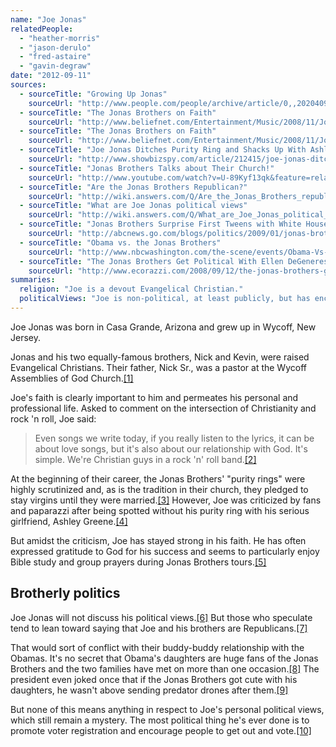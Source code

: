 ```yaml
---
name: "Joe Jonas"
relatedPeople:
  - "heather-morris"
  - "jason-derulo"
  - "fred-astaire"
  - "gavin-degraw"
date: "2012-09-11"
sources:
  - sourceTitle: "Growing Up Jonas"
    sourceUrl: "http://www.people.com/people/archive/article/0,,20204099,00.html"
  - sourceTitle: "The Jonas Brothers on Faith"
    sourceUrl: "http://www.beliefnet.com/Entertainment/Music/2008/11/Jonas-Brothers.aspx?p=2"
  - sourceTitle: "The Jonas Brothers on Faith"
    sourceUrl: "http://www.beliefnet.com/Entertainment/Music/2008/11/Jonas-Brothers.aspx?p=4"
  - sourceTitle: "Joe Jonas Ditches Purity Ring and Shacks Up With Ashley Greene"
    sourceUrl: "http://www.showbizspy.com/article/212415/joe-jonas-ditches-his-purity-ring-and-shacks-up-with-ashley-greene.html"
  - sourceTitle: "Jonas Brothers Talks about Their Church!"
    sourceUrl: "http://www.youtube.com/watch?v=U-89Kyf13qk&feature=related"
  - sourceTitle: "Are the Jonas Brothers Republican?"
    sourceUrl: "http://wiki.answers.com/Q/Are_the_Jonas_Brothers_republican"
  - sourceTitle: "What are Joe Jonas political views"
    sourceUrl: "http://wiki.answers.com/Q/What_are_Joe_Jonas_political_views"
  - sourceTitle: "Jonas Brothers Surprise First Tweens with White House Visit"
    sourceUrl: "http://abcnews.go.com/blogs/politics/2009/01/jonas-brothers/"
  - sourceTitle: "Obama vs. the Jonas Brothers"
    sourceUrl: "http://www.nbcwashington.com/the-scene/events/Obama-Vs-The-Jonas-Brothers-92661779.html"
  - sourceTitle: "The Jonas Brothers Get Political With Ellen DeGeneres And Declare Yourself"
    sourceUrl: "http://www.ecorazzi.com/2008/09/12/the-jonas-brothers-get-political-with-ellen-degeneres-and-declare-yourself/"
summaries:
  religion: "Joe is a devout Evangelical Christian."
  politicalViews: "Joe is non-political, at least publicly, but has encouraged his fans to vote."
---
```


Joe Jonas was born in Casa Grande, Arizona and grew up in Wycoff, New Jersey.

Jonas and his two equally-famous brothers, Nick and Kevin, were raised Evangelical Christians. Their father, Nick Sr., was a pastor at the Wycoff Assemblies of God Church.<a class="source-citation" href="#http%3A%2F%2Fwww.people.com%2Fpeople%2Farchive%2Farticle%2F0%2C%2C20204099%2C00.html" title="Growing Up Jonas">[1]</a>

Joe's faith is clearly important to him and permeates his personal and professional life. Asked to comment on the intersection of Christianity and rock 'n roll, Joe said:

>Even songs we write today, if you really listen to the lyrics, it can be about love songs, but it's also about our relationship with God. It's simple. We're Christian guys in a rock 'n' roll band.<a class="source-citation" href="#http%3A%2F%2Fwww.beliefnet.com%2FEntertainment%2FMusic%2F2008%2F11%2FJonas-Brothers.aspx%3Fp%3D2" title="The Jonas Brothers on Faith">[2]</a>

At the beginning of their career, the Jonas Brothers' "purity rings" were highly scrutinized and, as is the tradition in their church, they pledged to stay virgins until they were married.<a class="source-citation" href="#http%3A%2F%2Fwww.beliefnet.com%2FEntertainment%2FMusic%2F2008%2F11%2FJonas-Brothers.aspx%3Fp%3D4" title="The Jonas Brothers on Faith">[3]</a> However, Joe was criticized by fans and paparazzi after being spotted without his purity ring with his serious girlfriend, Ashley Greene.<a class="source-citation" href="#http%3A%2F%2Fwww.showbizspy.com%2Farticle%2F212415%2Fjoe-jonas-ditches-his-purity-ring-and-shacks-up-with-ashley-greene.html" title="Joe Jonas Ditches Purity Ring and Shacks Up With Ashley Greene">[4]</a>

But amidst the criticism, Joe has stayed strong in his faith. He has often expressed gratitude to God for his success and seems to particularly enjoy Bible study and group prayers during Jonas Brothers tours.<a class="source-citation" href="#http%3A%2F%2Fwww.youtube.com%2Fwatch%3Fv%3DU-89Kyf13qk%26feature%3Drelated" title="Jonas Brothers Talks about Their Church!">[5]</a>

## Brotherly politics

Joe Jonas will not discuss his political views.<a class="source-citation" href="#http%3A%2F%2Fwiki.answers.com%2FQ%2FAre_the_Jonas_Brothers_republican" title="Are the Jonas Brothers Republican?">[6]</a> But those who speculate tend to lean toward saying that Joe and his brothers are Republicans.<a class="source-citation" href="#http%3A%2F%2Fwiki.answers.com%2FQ%2FWhat_are_Joe_Jonas_political_views" title="What are Joe Jonas political views">[7]</a>

That would sort of conflict with their buddy-buddy relationship with the Obamas. It's no secret that Obama's daughters are huge fans of the Jonas Brothers and the two families have met on more than one occasion.<a class="source-citation" href="#http%3A%2F%2Fabcnews.go.com%2Fblogs%2Fpolitics%2F2009%2F01%2Fjonas-brothers%2F" title="Jonas Brothers Surprise First Tweens with White House Visit">[8]</a> The president even joked once that if the Jonas Brothers got cute with his daughters, he wasn't above sending predator drones after them.<a class="source-citation" href="#http%3A%2F%2Fwww.nbcwashington.com%2Fthe-scene%2Fevents%2FObama-Vs-The-Jonas-Brothers-92661779.html" title="Obama vs. the Jonas Brothers">[9]</a>

But none of this means anything in respect to Joe's personal political views, which still remain a mystery. The most political thing he's ever done is to promote voter registration and encourage people to get out and vote.<a class="source-citation" href="#http%3A%2F%2Fwww.ecorazzi.com%2F2008%2F09%2F12%2Fthe-jonas-brothers-get-political-with-ellen-degeneres-and-declare-yourself%2F" title="The Jonas Brothers Get Political With Ellen DeGeneres And Declare Yourself">[10]</a>